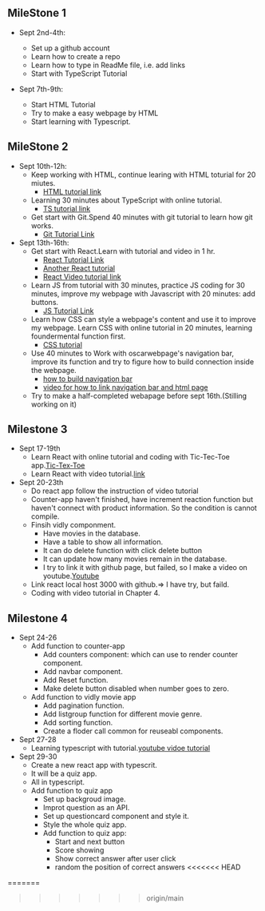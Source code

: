 ## MileStone 1
* Sept 2nd-4th:
   * Set up a github account
   * Learn how to create a repo
   * Learn how to type in ReadMe file, i.e. add links
   * Start with TypeScript Tutorial
 
* Sept 7th-9th:
   * Start HTML Tutorial
   * Try to make a easy webpage by HTML
   * Start learning with Typescript.

## MileStone 2
* Sept 10th-12h:
   * Keep working with HTML, continue learing with HTML toturial for 20 miutes.
      * [HTML tutorial link](https://www.w3schools.com/html/default.asp)
   * Learning 30 minutes about TypeScript with online tutorial.
      * [TS tutorial link](https://www.typescriptlang.org/docs/handbook/typescript-in-5-minutes.html)
   * Get start with Git.Spend 40 minutes with git tutorial to learn how git works.
      * [Git Tutorial Link](https://learngitbranching.js.org/?locale=zh_CN)
* Sept 13th-16th:
   * Get start with React.Learn with tutorial and video in 1 hr.
      * [React Tutorial Link](https://reactjs.org/tutorial/tutorial.html)
      * [Another React tutorial](https://www.w3schools.com/REACT/DEFAULT.ASP)
      * [React Video tutorial link](https://www.bilibili.com/video/BV1Sb411P79t?p=1)
   * Learn JS from tutorial with 30 minutes, practice JS coding for 30 minutes, improve my webpage with Javascript with 20 minutes: add buttons.
      * [JS Tutorial Link](https://www.w3schools.com/js/default.asp)
   * Learn how CSS can style a webpage's content and use it to improve my webpage. Learn CSS with online tutorial in 20 minutes, learning foundermental function first.
      * [CSS tutorial](https://www.w3schools.com/css/default.asp)
   * Use 40 minutes to Work with oscarwebpage's navigation bar, improve its function and try to figure how to build connection inside the webpage.
      * [how to build navigation bar](https://www.w3schools.com/css/css_navbar.asp)
      * [video for how to link navigation bar and html page](https://www.google.com/search?q=how+does+navigation+bar+connect+with+webpage+content&oq=how+does+navigation+bar+connect+with+webpage+con&aqs=chrome.1.69i57j33i10i160l5.19015j0j7&sourceid=chrome&ie=UTF-8#kpvalbx=_zNRDYeLNJPul5NoPhNeQ-AE16)
   * Try to make a half-completed webapage before sept 16th.(Stilling working on it)
## Milestone 3
* Sept 17-19th
   * Learn React with online tutorial and coding with Tic-Tec-Toe app.[Tic-Tex-Toe](https://reactjs.org/tutorial/tutorial.html)
   * Learn React with video tutorial.[link](https://www.bilibili.com/video/BV1Sb411P79t?p=1)
* Sept 20-23th
   * Do react app follow the instruction of video tutorial
   * Counter-app haven't finished, have increment reaction function but haven't connect with product information. So the condition is cannot compile.
   * Finsih vidly componment. 
      * Have movies in the database. 
      * Have a table to show all information. 
      * It can do delete function with click delete button
      * It can update how many movies remain in the database. 
      * I try to link it with github page, but failed, so I make a video on youtube.[Youtube](https://www.youtube.com/watch?v=rIbAbDVtj6c)
   * Link react local host 3000 with github.=> I have try, but faild.
   * Coding with video tutorial in Chapter 4.
## Milestone 4
* Sept 24-26
  * Add function to counter-app
      * Add counters component: which can use to render counter component.
      * Add navbar component.
      * Add Reset function.
      * Make delete button disabled when number goes to zero.
  * Add function to vidly movie app
      * Add pagination function.
      * Add listgroup function for different movie genre.
      * Add sorting function.
      * Create a floder call common for reuseabl components.
* Sept 27-28
  * Learning typescript with tutorial.[youtube vidoe tutorial](https://www.youtube.com/watch?v=jrKcJxF0lAU)
* Sept 29-30
  * Create a new react app with typescrit.
  * It will be a quiz app.
  * All in typescript.
  * Add function to quiz app
    * Set up backgroud image.
    * Improt question as an API.
    * Set up questioncard component and style it.
    * Style the whole quiz app.
    * Add function to quiz app:
        * Start and next button
        * Score showing
        * Show correct answer after user click
        * random the position of correct answers
<<<<<<< HEAD

=======
>>>>>>> origin/main
